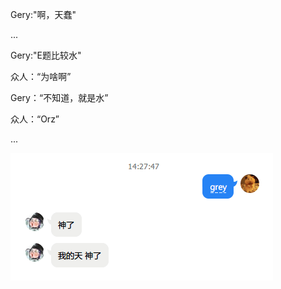 Gery:"啊，天蠢"

...

Gery:"E题比较水"

众人：“为啥啊”

Gery：“不知道，就是水”

众人：“Orz”

...

![grey2](amWiki/images/grey2.png)
